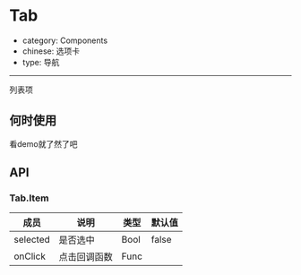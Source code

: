 # Tab

- category: Components
- chinese: 选项卡
- type: 导航

---

列表项

## 何时使用

看demo就了然了吧

## API

### Tab.Item
| 成员        | 说明           | 类型               | 默认值       |
|------------|----------------|--------------------|--------------|
| selected    | 是否选中        | Bool |  false  |
| onClick    |    点击回调函数     | Func |    |  |
